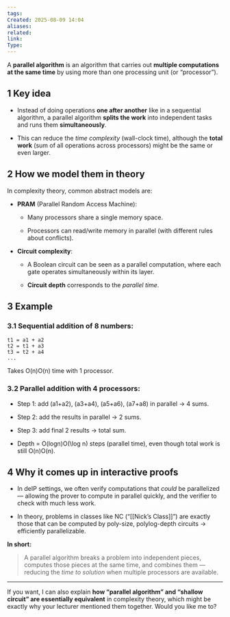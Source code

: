 ```yaml
---
tags: 
Created: 2025-08-09 14:04
aliases: 
related: 
link: 
Type:
---
```

A **parallel algorithm** is an algorithm that carries out **multiple computations at the same time** by using more than one processing unit (or “processor”).

## 1 Key idea

- Instead of doing operations **one after another** like in a sequential algorithm, a parallel algorithm **splits the work** into independent tasks and runs them **simultaneously**.
    
- This can reduce the _time complexity_ (wall-clock time), although the **total work** (sum of all operations across processors) might be the same or even larger.
    

## 2 How we model them in theory

In complexity theory, common abstract models are:

- **PRAM** (Parallel Random Access Machine):
    
    - Many processors share a single memory space.
        
    - Processors can read/write memory in parallel (with different rules about conflicts).
        
- **Circuit complexity**:
    
    - A Boolean circuit can be seen as a parallel computation, where each gate operates simultaneously within its layer.
        
    - **Circuit depth** corresponds to the _parallel time_.
        
## 3 Example

### 3.1 Sequential addition of 8 numbers:

```
t1 = a1 + a2
t2 = t1 + a3
t3 = t2 + a4
...
```

Takes O(n)O(n) time with 1 processor.

### 3.2 Parallel addition with 4 processors:

- Step 1: add (a1+a2), (a3+a4), (a5+a6), (a7+a8) in parallel → 4 sums.
    
- Step 2: add the results in parallel → 2 sums.
    
- Step 3: add final 2 results → total sum.
    
- Depth = O(log⁡n)O(\log n) steps (parallel time), even though total work is still O(n)O(n).
    

## 4 Why it comes up in **interactive proofs**
    
- In deIP settings, we often verify computations that _could_ be parallelized — allowing the prover to compute in parallel quickly, and the verifier to check with much less work.
    
- In theory, problems in classes like $\mathsf{NC}$ (“[[Nick’s Class]]”) are exactly those that can be computed by poly-size, polylog-depth circuits → efficiently parallelizable.
    
**In short:**

> A parallel algorithm breaks a problem into independent pieces, computes those pieces at the same time, and combines them — reducing the _time to solution_ when multiple processors are available.

---

If you want, I can also explain **how “parallel algorithm” and “shallow circuit” are essentially equivalent** in complexity theory, which might be exactly why your lecturer mentioned them together. Would you like me to?